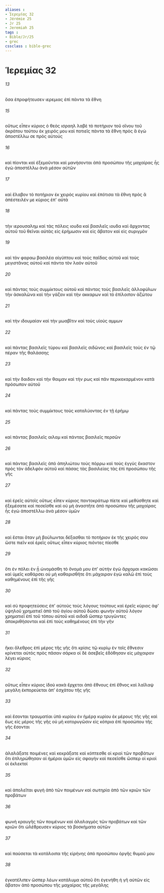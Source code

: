 ```yaml
---
aliases : 
- Ἱερεμίας 32
- Jérémie 25
- Jr 25
- Jeremiah 25
tags : 
- Bible/Jr/25
- grec
cssclass : bible-grec
---
```


# Ἱερεμίας 32

###### 13
ὅσα ἐπροφήτευσεν ιερεμιας ἐπὶ πάντα τὰ ἔθνη
###### 15
οὕτως εἶπεν κύριος ὁ θεὸς ισραηλ λαβὲ τὸ ποτήριον τοῦ οἴνου τοῦ ἀκράτου τούτου ἐκ χειρός μου καὶ ποτιεῖς πάντα τὰ ἔθνη πρὸς ἃ ἐγὼ ἀποστέλλω σε πρὸς αὐτούς
###### 16
καὶ πίονται καὶ ἐξεμοῦνται καὶ μανήσονται ἀπὸ προσώπου τῆς μαχαίρας ἧς ἐγὼ ἀποστέλλω ἀνὰ μέσον αὐτῶν
###### 17
καὶ ἔλαβον τὸ ποτήριον ἐκ χειρὸς κυρίου καὶ ἐπότισα τὰ ἔθνη πρὸς ἃ ἀπέστειλέν με κύριος ἐπ' αὐτά
###### 18
τὴν ιερουσαλημ καὶ τὰς πόλεις ιουδα καὶ βασιλεῖς ιουδα καὶ ἄρχοντας αὐτοῦ τοῦ θεῖναι αὐτὰς εἰς ἐρήμωσιν καὶ εἰς ἄβατον καὶ εἰς συριγμὸν
###### 19
καὶ τὸν φαραω βασιλέα αἰγύπτου καὶ τοὺς παῖδας αὐτοῦ καὶ τοὺς μεγιστᾶνας αὐτοῦ καὶ πάντα τὸν λαὸν αὐτοῦ
###### 20
καὶ πάντας τοὺς συμμίκτους αὐτοῦ καὶ πάντας τοὺς βασιλεῖς ἀλλοφύλων τὴν ἀσκαλῶνα καὶ τὴν γάζαν καὶ τὴν ακκαρων καὶ τὸ ἐπίλοιπον ἀζώτου
###### 21
καὶ τὴν ιδουμαίαν καὶ τὴν μωαβῖτιν καὶ τοὺς υἱοὺς αμμων
###### 22
καὶ πάντας βασιλεῖς τύρου καὶ βασιλεῖς σιδῶνος καὶ βασιλεῖς τοὺς ἐν τῷ πέραν τῆς θαλάσσης
###### 23
καὶ τὴν δαιδαν καὶ τὴν θαιμαν καὶ τὴν ρως καὶ πᾶν περικεκαρμένον κατὰ πρόσωπον αὐτοῦ
###### 24
καὶ πάντας τοὺς συμμίκτους τοὺς καταλύοντας ἐν τῇ ἐρήμῳ
###### 25
καὶ πάντας βασιλεῖς αιλαμ καὶ πάντας βασιλεῖς περσῶν
###### 26
καὶ πάντας βασιλεῖς ἀπὸ ἀπηλιώτου τοὺς πόρρω καὶ τοὺς ἐγγύς ἕκαστον πρὸς τὸν ἀδελφὸν αὐτοῦ καὶ πάσας τὰς βασιλείας τὰς ἐπὶ προσώπου τῆς γῆς
###### 27
καὶ ἐρεῖς αὐτοῖς οὕτως εἶπεν κύριος παντοκράτωρ πίετε καὶ μεθύσθητε καὶ ἐξεμέσατε καὶ πεσεῖσθε καὶ οὐ μὴ ἀναστῆτε ἀπὸ προσώπου τῆς μαχαίρας ἧς ἐγὼ ἀποστέλλω ἀνὰ μέσον ὑμῶν
###### 28
καὶ ἔσται ὅταν μὴ βούλωνται δέξασθαι τὸ ποτήριον ἐκ τῆς χειρός σου ὥστε πιεῖν καὶ ἐρεῖς οὕτως εἶπεν κύριος πιόντες πίεσθε
###### 29
ὅτι ἐν πόλει ἐν ᾗ ὠνομάσθη τὸ ὄνομά μου ἐπ' αὐτήν ἐγὼ ἄρχομαι κακῶσαι καὶ ὑμεῖς καθάρσει οὐ μὴ καθαρισθῆτε ὅτι μάχαιραν ἐγὼ καλῶ ἐπὶ τοὺς καθημένους ἐπὶ τῆς γῆς
###### 30
καὶ σὺ προφητεύσεις ἐπ' αὐτοὺς τοὺς λόγους τούτους καὶ ἐρεῖς κύριος ἀφ' ὑψηλοῦ χρηματιεῖ ἀπὸ τοῦ ἁγίου αὐτοῦ δώσει φωνὴν αὐτοῦ λόγον χρηματιεῖ ἐπὶ τοῦ τόπου αὐτοῦ καὶ αιδαδ ὥσπερ τρυγῶντες ἀποκριθήσονται καὶ ἐπὶ τοὺς καθημένους ἐπὶ τὴν γῆν
###### 31
ἥκει ὄλεθρος ἐπὶ μέρος τῆς γῆς ὅτι κρίσις τῷ κυρίῳ ἐν τοῖς ἔθνεσιν κρίνεται αὐτὸς πρὸς πᾶσαν σάρκα οἱ δὲ ἀσεβεῖς ἐδόθησαν εἰς μάχαιραν λέγει κύριος
###### 32
οὕτως εἶπεν κύριος ἰδοὺ κακὰ ἔρχεται ἀπὸ ἔθνους ἐπὶ ἔθνος καὶ λαῖλαψ μεγάλη ἐκπορεύεται ἀπ' ἐσχάτου τῆς γῆς
###### 33
καὶ ἔσονται τραυματίαι ὑπὸ κυρίου ἐν ἡμέρᾳ κυρίου ἐκ μέρους τῆς γῆς καὶ ἕως εἰς μέρος τῆς γῆς οὐ μὴ κατορυγῶσιν εἰς κόπρια ἐπὶ προσώπου τῆς γῆς ἔσονται
###### 34
ἀλαλάξατε ποιμένες καὶ κεκράξατε καὶ κόπτεσθε οἱ κριοὶ τῶν προβάτων ὅτι ἐπληρώθησαν αἱ ἡμέραι ὑμῶν εἰς σφαγήν καὶ πεσεῖσθε ὥσπερ οἱ κριοὶ οἱ ἐκλεκτοί
###### 35
καὶ ἀπολεῖται φυγὴ ἀπὸ τῶν ποιμένων καὶ σωτηρία ἀπὸ τῶν κριῶν τῶν προβάτων
###### 36
φωνὴ κραυγῆς τῶν ποιμένων καὶ ἀλαλαγμὸς τῶν προβάτων καὶ τῶν κριῶν ὅτι ὠλέθρευσεν κύριος τὰ βοσκήματα αὐτῶν
###### 37
καὶ παύσεται τὰ κατάλοιπα τῆς εἰρήνης ἀπὸ προσώπου ὀργῆς θυμοῦ μου
###### 38
ἐγκατέλιπεν ὥσπερ λέων κατάλυμα αὐτοῦ ὅτι ἐγενήθη ἡ γῆ αὐτῶν εἰς ἄβατον ἀπὸ προσώπου τῆς μαχαίρας τῆς μεγάλης

